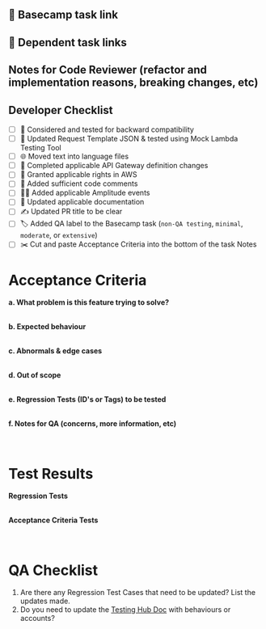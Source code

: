 ## 🔗 Basecamp task link


## 🔗 Dependent task links


## Notes for Code Reviewer (refactor and implementation reasons, breaking changes, etc)


## Developer Checklist
- [ ] 🔁 Considered and tested for backward compatibility
- [ ] 🧪 Updated Request Template JSON & tested using Mock Lambda Testing Tool
- [ ] 🌐 Moved text into language files
- [ ] 📄 Completed applicable API Gateway definition changes
- [ ] 📄 Granted applicable rights in AWS
- [ ] 💬 Added sufficient code comments
- [ ] 🧑‍💻 Added applicable Amplitude events
- [ ] 📃 Updated applicable documentation
- [ ] ✍ Updated PR title to be clear
- [ ] 🏷️ Added QA label to the Basecamp task (`non-QA testing`, `minimal`, `moderate`, or `extensive`)
- [ ] ✂️ Cut and paste Acceptance Criteria into the bottom of the task Notes

# Acceptance Criteria
**a. What problem is this feature trying to solve?**<br><br>

**b. Expected behaviour**<br><br>

**c. Abnormals & edge cases**<br><br>

**d. Out of scope**<br><br>

**e. Regression Tests (ID's or Tags) to be tested**<br><br>

**f. Notes for QA (concerns, more information, etc)**<br><br><br>

# Test Results
**Regression Tests**<br><br>


**Acceptance Criteria Tests**<br><br><br>


# QA Checklist
1. Are there any Regression Test Cases that need to be updated? List the updates made.
2. Do you need to update the [Testing Hub Doc](https://sites.google.com/paymentsource.ca/services/development/testing-expected-behaviour) with behaviours or accounts?
